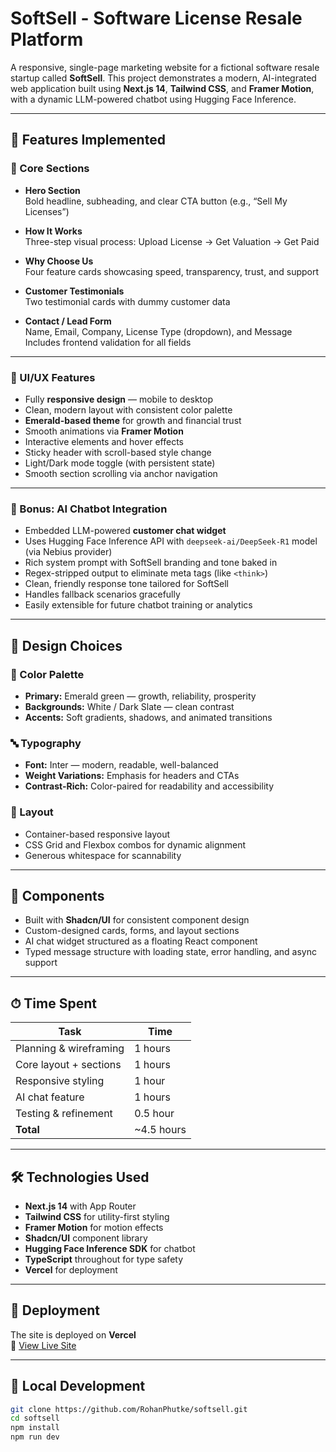 # SoftSell - Software License Resale Platform

A responsive, single-page marketing website for a fictional software resale startup called **SoftSell**. This project demonstrates a modern, AI-integrated web application built using **Next.js 14**, **Tailwind CSS**, and **Framer Motion**, with a dynamic LLM-powered chatbot using Hugging Face Inference.

---

## 🚀 Features Implemented

### 🧩 Core Sections

- **Hero Section**  
  Bold headline, subheading, and clear CTA button (e.g., “Sell My Licenses”)

- **How It Works**  
  Three-step visual process: Upload License → Get Valuation → Get Paid

- **Why Choose Us**  
  Four feature cards showcasing speed, transparency, trust, and support

- **Customer Testimonials**  
  Two testimonial cards with dummy customer data

- **Contact / Lead Form**  
  Name, Email, Company, License Type (dropdown), and Message  
  Includes frontend validation for all fields

---

### 🎨 UI/UX Features

- Fully **responsive design** — mobile to desktop
- Clean, modern layout with consistent color palette
- **Emerald-based theme** for growth and financial trust
- Smooth animations via **Framer Motion**
- Interactive elements and hover effects
- Sticky header with scroll-based style change
- Light/Dark mode toggle (with persistent state)
- Smooth section scrolling via anchor navigation

---

### 🤖 Bonus: AI Chatbot Integration

- Embedded LLM-powered **customer chat widget**
- Uses Hugging Face Inference API with `deepseek-ai/DeepSeek-R1` model (via Nebius provider)
- Rich system prompt with SoftSell branding and tone baked in
- Regex-stripped output to eliminate meta tags (like `<think>`)
- Clean, friendly response tone tailored for SoftSell
- Handles fallback scenarios gracefully
- Easily extensible for future chatbot training or analytics

---

## 🎨 Design Choices

### 🎯 Color Palette

- **Primary:** Emerald green — growth, reliability, prosperity
- **Backgrounds:** White / Dark Slate — clean contrast
- **Accents:** Soft gradients, shadows, and animated transitions

### 🔤 Typography

- **Font:** Inter — modern, readable, well-balanced
- **Weight Variations:** Emphasis for headers and CTAs
- **Contrast-Rich:** Color-paired for readability and accessibility

### 📐 Layout

- Container-based responsive layout
- CSS Grid and Flexbox combos for dynamic alignment
- Generous whitespace for scannability

---

## 🧱 Components

- Built with **Shadcn/UI** for consistent component design
- Custom-designed cards, forms, and layout sections
- AI chat widget structured as a floating React component
- Typed message structure with loading state, error handling, and async support

---

## ⏱ Time Spent

| Task                     | Time      |
|--------------------------|-----------|
| Planning & wireframing   | 1 hours |
| Core layout + sections   | 1 hours   |
| Responsive styling       | 1 hour    |
| AI chat feature          | 1 hours   |
| Testing & refinement     | 0.5 hour  |
| **Total**                | ~4.5 hours  |

---

## 🛠 Technologies Used

- **Next.js 14** with App Router
- **Tailwind CSS** for utility-first styling
- **Framer Motion** for motion effects
- **Shadcn/UI** component library
- **Hugging Face Inference SDK** for chatbot
- **TypeScript** throughout for type safety
- **Vercel** for deployment

---

## 🚀 Deployment

The site is deployed on **Vercel**  
🔗 [View Live Site](https://softsell-brown.vercel.app/)  

---

## 🧪 Local Development

```bash
git clone https://github.com/RohanPhutke/softsell.git
cd softsell
npm install
npm run dev
